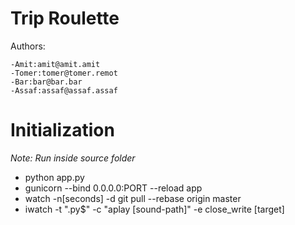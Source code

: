 # Trip Roulette
Authors:

    -Amit:amit@amit.amit
    -Tomer:tomer@tomer.remot
    -Bar:bar@bar.bar
    -Assaf:assaf@assaf.assaf

# Initialization

*Note: Run inside source folder*
* python app.py
* gunicorn --bind 0.0.0.0:PORT --reload app
* watch -n[seconds] -d git pull --rebase origin master
* iwatch -t "\.py$" -c "aplay [sound-path]" -e close_write [target]